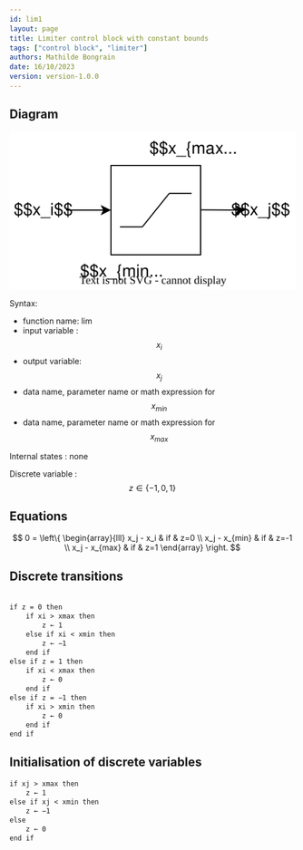 ```yaml
---
id: lim1
layout: page
title: Limiter control block with constant bounds
tags: ["control block", "limiter"]
authors: Mathilde Bongrain
date: 16/10/2023
version: version-1.0.0
---
```


## Diagram

![limiter diagram](limiter.svg)

Syntax:  

- function name: lim
- input variable : $$x_i$$
- output variable: $$x_j$$
- data name, parameter name or math expression for $$x_{min}$$
- data name, parameter name or math expression for $$x_{max}$$

Internal states : none

Discrete variable : $$ z \in \{-1,0, 1\} $$

## Equations

$$
0 = \left\{
    \begin{array}{lll}
        x_j - x_i & if & z=0 \\
        x_j - x_{min} & if & z=-1 \\
        x_j - x_{max} & if & z=1
    \end{array}
\right.
$$

## Discrete transitions

```

if z = 0 then
    if xi > xmax then
        z ← 1
    else if xi < xmin then
        z ← −1
    end if
else if z = 1 then
    if xi < xmax then
        z ← 0
    end if
else if z = −1 then
    if xi > xmin then
        z ← 0
    end if
end if
```

## Initialisation of discrete variables

```
if xj > xmax then
    z ← 1
else if xj < xmin then
    z ← −1
else
    z ← 0
end if
```